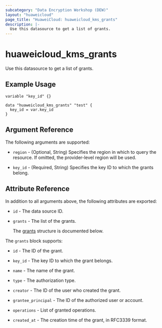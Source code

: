 ```yaml
---
subcategory: "Data Encryption Workshop (DEW)"
layout: "huaweicloud"
page_title: "HuaweiCloud: huaweicloud_kms_grants"
description: |-
  Use this datasource to get a list of grants.
---
```


# huaweicloud_kms_grants

Use this datasource to get a list of grants.

## Example Usage

```hcl
variable "key_id" {}

data "huaweicloud_kms_grants" "test" {
  key_id = var.key_id
}
```

## Argument Reference

The following arguments are supported:

* `region` - (Optional, String) Specifies the region in which to query the resource.
  If omitted, the provider-level region will be used.

* `key_id` - (Required, String) Specifies the key ID to which the grants belong.

## Attribute Reference

In addition to all arguments above, the following attributes are exported:

* `id` - The data source ID.

* `grants` - The list of the grants.

  The [grants](#grants_struct) structure is documented below.

<a name="grants_struct"></a>
The `grants` block supports:

* `id` - The ID of the grant.

* `key_id` - The key ID to which the grant belongs.

* `name` - The name of the grant.

* `type` - The authorization type.

* `creator` - The ID of the user who created the grant.

* `grantee_principal` - The ID of the authorized user or account.

* `operations` - List of granted operations.

* `created_at` - The creation time of the grant, in RFC3339 format.
